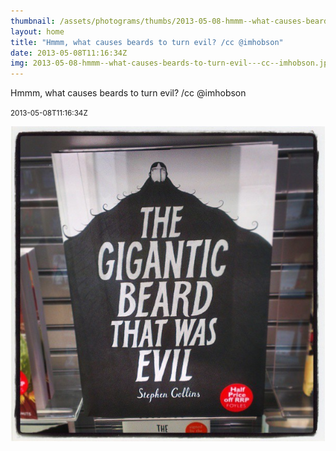 ```yaml
---
thumbnail: /assets/photograms/thumbs/2013-05-08-hmmm--what-causes-beards-to-turn-evil---cc--imhobson.jpg
layout: home
title: "Hmmm, what causes beards to turn evil? /cc @imhobson"
date: 2013-05-08T11:16:34Z
img: 2013-05-08-hmmm--what-causes-beards-to-turn-evil---cc--imhobson.jpg
---
```


Hmmm, what causes beards to turn evil? /cc @imhobson

<small>2013-05-08T11:16:34Z</small>

![Hmmm, what causes beards to turn evil? /cc @imhobson](2013-05-08-hmmm--what-causes-beards-to-turn-evil---cc--imhobson.jpg)
